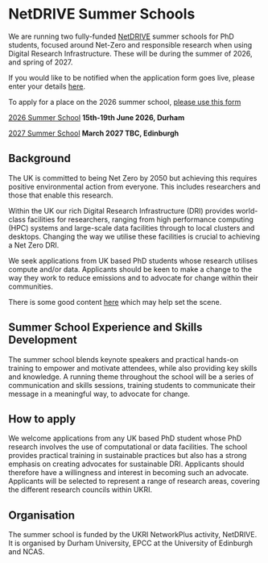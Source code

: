 # NetDRIVE Summer Schools

We are running two fully-funded [NetDRIVE](https://eng.ox.ac.uk/netdrive) summer schools for PhD students, focused around Net-Zero and responsible research when using Digital Research Infrastructure.  These will be during the summer of 2026, and spring of 2027.

If you would like to be notified when the application form goes live, please enter your details [here](https://forms.office.com/Pages/ResponsePage.aspx?id=i9hQcmhLKUW-RNWaLYpvlKHkTxd26sdLkOaQl2zCEXpUNVpGQVpVSzRTVlBCQTlTTVFWVkhWTTVFWi4u).

To apply for a place on the 2026 summer school, [please use this form](https://forms.office.com/Pages/ResponsePage.aspx?id=i9hQcmhLKUW-RNWaLYpvlKHkTxd26sdLkOaQl2zCEXpUN0hRTURJM0daWDdORUVNTjVJQ0NINTNBWi4u)


[2026 Summer School](ss2026.md) **15th-19th June 2026, Durham**

[2027 Summer School](ss2027.md) **March 2027 TBC, Edinburgh**

## Background

The UK is committed to being Net Zero by 2050 but achieving this requires positive environmental action from everyone. This includes researchers and those that enable this research.

Within the UK our rich Digital Research Infrastructure (DRI) provides world-class facilities for researchers, ranging from high performance computing (HPC) systems and large-scale data facilities through to local clusters and desktops. Changing the way we utilise these facilities is crucial to achieving a Net Zero DRI.

We seek applications from UK based PhD students whose research utilises compute and/or data. Applicants should be keen to make a change to the way they work to reduce emissions and to advocate for change within their communities.


There is some good content [here](https://epcced.github.io/2025-05-13_GreenHPC_Edinburgh/index.html#key-concepts) which may help set the scene.

## Summer School Experience and Skills Development

The summer school blends keynote speakers and practical hands-on training to empower and motivate attendees, while also providing key skills and knowledge. A running theme throughout the school will be a series of communication and skills sessions, training students to communicate their message in a meaningful way, to advocate for change. 

## How to apply

We welcome applications from any UK based PhD student whose PhD research involves the use of computational or data facilities. The school provides practical training in sustainable practices but also has a strong emphasis on creating advocates for sustainable DRI. Applicants should therefore have a willingness and interest in becoming such an advocate. Applicants will be selected to represent a range of research areas, covering the different research councils within UKRI. 

## Organisation

The summer school is funded by the UKRI NetworkPlus activity, NetDRIVE. It is organised by Durham University, EPCC at the University of Edinburgh and NCAS.

